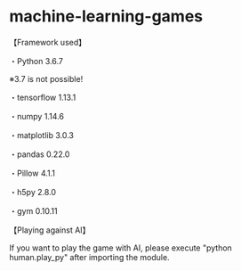 # machine-learning-games

【Framework used】

・Python 3.6.7

※3.7 is not possible!

・tensorflow 1.13.1

・numpy 1.14.6

・matplotlib 3.0.3

・pandas 0.22.0

・Pillow 4.1.1

・h5py 2.8.0

・gym 0.10.11


【Playing against AI】

If you want to play the game with AI,
please execute "python human.play_py" after importing the module.
